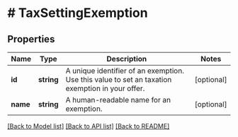 # # TaxSettingExemption

## Properties

Name | Type | Description | Notes
------------ | ------------- | ------------- | -------------
**id** | **string** | A unique identifier of an exemption. Use this value to set an taxation exemption in your offer. | [optional]
**name** | **string** | A human-readable name for an exemption. | [optional]

[[Back to Model list]](../../README.md#models) [[Back to API list]](../../README.md#endpoints) [[Back to README]](../../README.md)
